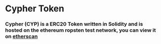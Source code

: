 # Cypher Token

### Cypher (CYP) is a ERC20 Token written in Solidity and is hosted on the ethereum ropsten test network, you can view it on <a href="https://ropsten.etherscan.io/address/0x0582021FB0d5182F70ef41Ce72B253F11189814e">etherscan</a>
